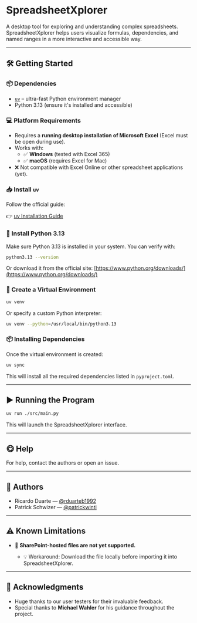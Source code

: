 # SpreadsheetXplorer

A desktop tool for exploring and understanding complex spreadsheets. SpreadsheetXplorer helps users visualize formulas,
dependencies, and named ranges in a more interactive and accessible way.

---

## 🛠️ Getting Started

### 📦 Dependencies

* [`uv`](https://docs.astral.sh/uv/getting-started/installation/) – ultra-fast Python environment manager
* Python 3.13 (ensure it's installed and accessible)

### 💻 Platform Requirements

- Requires a **running desktop installation of Microsoft Excel** (Excel must be open during use).
- Works with:
    - ✅ **Windows** (tested with Excel 365)
    - ✅ **macOS** (requires Excel for Mac)
- ❌ Not compatible with Excel Online or other spreadsheet applications (yet).

### 📥 Install `uv`

Follow the official guide:

👉 [uv Installation Guide](https://docs.astral.sh/uv/getting-started/installation/)

### 🐍 Install Python 3.13

Make sure Python 3.13 is installed in your system. You can verify with:

```bash
python3.13 --version
```

Or download it from the official site: [https://www.python.org/downloads/](https://www.python.org/downloads/)

### 🧪 Create a Virtual Environment

```bash
uv venv
```

Or specify a custom Python interpreter:

```bash
uv venv --python=/usr/local/bin/python3.13
```

### 📦 Installing Dependencies

Once the virtual environment is created:

```bash
uv sync
```

This will install all the required dependencies listed in `pyproject.toml`.

---

## ▶️ Running the Program

```bash
uv run ./src/main.py
```

This will launch the SpreadsheetXplorer interface.

---

## 😋 Help

For help, contact the authors or open an issue.

---

## 👥 Authors

* Ricardo Duarte — [@rduarteb1992](https://github.com/rduarteb1992)
* Patrick Schwizer — [@patrickwinti](https://github.com/patrickwinti)

---

## ⚠️ Known Limitations

* 📂 **SharePoint-hosted files are not yet supported.**

    * 💡 Workaround: Download the file locally before importing it into SpreadsheetXplorer.

---

## 🙏 Acknowledgments

* Huge thanks to our user testers for their invaluable feedback.
* Special thanks to **Michael Wahler** for his guidance throughout the project.
